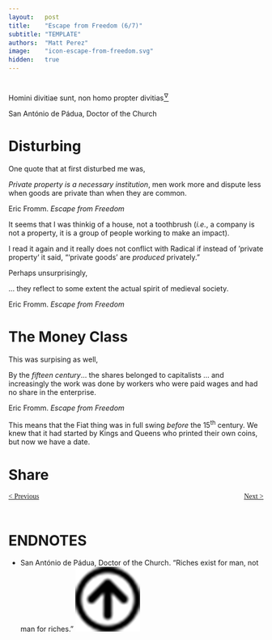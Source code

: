 ```yaml
---
layout:   post
title:    "Escape from Freedom (6/7)"
subtitle: "TEMPLATE"
authors:  "Matt Perez"
image:    "icon-escape-from-freedom.svg"
hidden:   true
---
```


<div style='display:none; '>
 <p><em>Escape from Freedom</em> was published in 1941. Pim de Morre, co-founder of <em>Corporate Rebels</em>, reminded me of it. I first read it when I was 18-19 years old (I am a mere 73 now).</p>
</div>

<h1></h1>
 <div class="_citation">
  <p>Homini divitiae sunt, non homo propter divitias<a href='#en01'><sup id='bm$01'>&hairsp;&nabla;&hairsp;</sup></a></p>
  <p id="_signature">San Ant&oacute;nio de P&aacute;dua, Doctor of the Church</p>
</div>

<h1>Disturbing</h1>
 <p>One quote that at first disturbed me was,</p>
 <div class="_citation">
  <p><em>Private property is a necessary institution</em>, men work more and dispute less when goods are private than when they are common.</p>
  <p id="_signature">Eric Fromm. <em>Escape from Freedom</em></p>
</div>It seems that I was thinkig of a house, not a toothbrush (<em>i.e.</em>, a company is not a property, it is a group of people working to make an impact).</p>
 <p>I read it again and it really does not conflict with Radical if instead of &rsquo;private property&lsquo; it said, &ldquo;&lsquo;private goods&rsquo; are <em>produced</em> privately.&rdquo;</p>
 <p>Perhaps unsurprisingly,</p>
 <div class="_citation">
  <p>&hellip; they reflect to some extent the actual spirit of medieval society.</p>
  <p id="_signature">Eric Fromm. <em>Escape from Freedom</em></p>
</div>

<h1>The Money Class</h1>
 <p>This was surpising as well,</p>
 <div class="_citation">
  <p>By the <em>fifteen century</em>&hellip; the shares belonged to capitalists &hellip; and increasingly the work was done by workers who were paid wages and had no share in the enterprise.</p>
  <p id="_signature">Eric Fromm. <em>Escape from Freedom</em></p>
 </div>
 <p>This means that the Fiat thing was in full swing <em>before</em> the 15<sup>th</sup> century. We knew that it had started by Kings and Queens who printed their own coins, but now we have a date.</p>

<h1>Share</h1>
 <p></p>
 <p></p>
 <p></p>
 <p></p>
 <p></p>

<div style="margin-bottom:1in; font-family: American Typewriter, serif; ">
 <span style="float:left; ">
  <a href="https://radicalcompanies.com/2024/12/27/escape-from-freedom">&lt; Previous</a>
 </span>
 <span style="float:right; ">
  <a href="https://radicalcompanies.com/2024/12/29/escape-from-freedom">Next &gt;</a>
 </span>
</div>

<h1 class="_section">ENDNOTES</h1>
 <ul>
  <li id="en01">
   <p class="_list-item">
    San Ant&oacute;nio de P&aacute;dua, Doctor of the Church.
    &ldquo;Riches exist for man, not man for riches.&rdquo;
    <a href="#bm01" class="_uparrow"><img src="/assets/img/arrow-up-icon.png"></a>
   </p>
  </li>
 </ul>